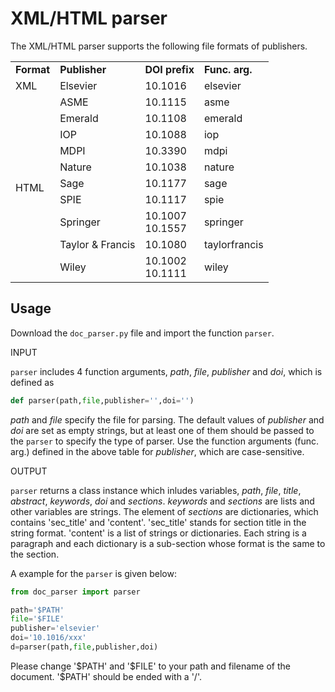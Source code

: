 # XML/HTML parser

The XML/HTML parser supports the following file formats of publishers.

<table>
    <tr>
        <td><b>Format</b></td>
        <td><b>Publisher</b></td>
        <td><b>DOI prefix</b></td>
        <td><b>Func. arg.</b></td>
    </tr>
    <tr>
        <td>XML</td>
        <td>Elsevier</td>
        <td>10.1016</td>
        <td>elsevier</td>
    </tr>
    <tr>
        <td rowspan="11">HTML</td>
    </tr>
    <tr>
        <td>ASME</td>
        <td>10.1115</td>
        <td>asme</td>
    </tr>
    <tr>
        <td>Emerald</td>
        <td>10.1108</td>
        <td>emerald</td>
    </tr>
    <tr>
        <td>IOP</td>
        <td>10.1088</td>
        <td>iop</td>
    </tr>    
    <tr>
        <td>MDPI</td>
        <td>10.3390</td>
        <td>mdpi</td>
    </tr>    
    <tr>
        <td>Nature</td>
        <td>10.1038</td>
        <td>nature</td>
    </tr>         
    <tr>
        <td>Sage</td>
        <td>10.1177</td>
        <td>sage</td>
    </tr>      
    <tr>
        <td>SPIE</td>
        <td>10.1117</td>
        <td>spie</td>
    </tr>      
    <tr>
        <td>Springer</td>
        <td>10.1007<br>10.1557</td>
        <td>springer</td>
    </tr>      
    <tr>
        <td>Taylor & Francis</td>
        <td>10.1080</td>
        <td>taylorfrancis</td>
    </tr>      
    <tr>
        <td>Wiley</td>
        <td>10.1002<br>10.1111</td>
        <td>wiley</td>
    </tr>      
</table>


## Usage

Download the `doc_parser.py` file and import the function `parser`.

INPUT

`parser` includes 4 function arguments, *path*, *file*, *publisher* and *doi*, which is defined as

``` python
def parser(path,file,publisher='',doi='')
```

*path* and *file* specify the file for parsing.
The default values of *publisher* and *doi* are set as empty strings, but at least one of them should be passed to the `parser` to specify the type of parser.
Use the function arguments (func. arg.) defined in the above table for *publisher*, which are case-sensitive.

OUTPUT

`parser` returns a class instance which inludes variables, *path*, *file*, *title*, *abstract*, *keywords*, *doi* and *sections*.
 *keywords* and *sections* are lists and other variables are strings.
 The element of *sections* are dictionaries, which contains 'sec_title' and 'content'.
 'sec_title' stands for section title in the string format.
 'content' is a list of strings or dictionaries.
 Each string is a paragraph and each dictionary is a sub-section whose format is the same to the section. 

A example for the `parser` is given below:

``` python
from doc_parser import parser

path='$PATH'
file='$FILE'
publisher='elsevier'
doi='10.1016/xxx'
d=parser(path,file,publisher,doi)
```

Please change '\$PATH' and '\$FILE' to your path and filename of the document. '\$PATH' should be ended with a '/'.
